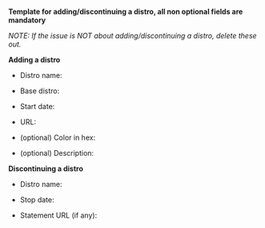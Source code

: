 **Template for adding/discontinuing a distro, all non optional fields are mandatory**

*NOTE: If the issue is NOT about adding/discontinuing a distro, delete these out.*

**Adding a distro**

* Distro name:

* Base distro:

* Start date:

* URL:

* (optional) Color in hex:

* (optional) Description:


**Discontinuing a distro**

* Distro name:

* Stop date:

* Statement URL (if any):


